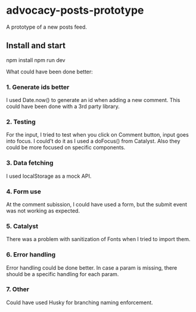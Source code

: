 # advocacy-posts-prototype
A prototype of a new posts feed.


## Install and start
npm install
npm run dev


What could have been done better:

### 1. Generate ids better
I used Date.now() to generate an id when adding a new comment. This could have been done with a 3rd party library.


### 2. Testing
For the input, I tried to test when you click on Comment button, input goes into focus. I could't do it as I used a doFocus() from Catalyst.
Also they could be more focused on specific components.


### 3. Data fetching
I used localStorage as a mock API.


### 4. Form use
At the comment subission, I could have used a form, but the submit event was not working as expected.


### 5. Catalyst
There was a problem with sanitization of Fonts when I tried to import them.

### 6. Error handling
Error handling could be done better. In case a param is missing, there should be a specific handling for each param.

### 7. Other
Could have used Husky for branching naming enforcement.